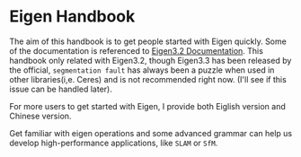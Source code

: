 # Eigen Handbook
The aim of this handbook is to get people started with Eigen quickly.
Some of the documentation is referenced to [Eigen3.2 Documentation](http://eigen.tuxfamily.org/dox-3.2/). This handbook only related with Eigen3.2, though Eigen3.3 has been released by the official, `segmentation fault` has always been a puzzle when used in other libraries(i,e. Ceres) and is not recommended right now. (I'll see if this issue can be handled later).

For more users to get started with Eigen, I provide both Eiglish version and Chinese version.

Get familiar with eigen operations and some advanced grammar can help us develop high-performance
applications, like `SLAM` or `SfM`.